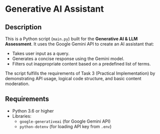 # Generative AI Assistant

## Description
This is a Python script (`main.py`) built for the **Generative AI & LLM Assessment**. It uses the Google Gemini API to create an AI assistant that:
- Takes user input as a query.
- Generates a concise response using the Gemini model.
- Filters out inappropriate content based on a predefined list of terms.

The script fulfills the requirements of Task 3 (Practical Implementation) by demonstrating API usage, logical code structure, and basic content moderation.

## Requirements
- Python 3.6 or higher
- Libraries:
  - `google-generativeai` (for Google Gemini API)
  - `python-dotenv` (for loading API key from `.env`)

